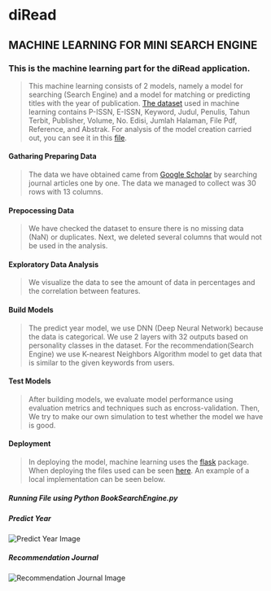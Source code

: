 # diRead
## MACHINE LEARNING FOR MINI SEARCH ENGINE
### This is the machine learning part for the diRead application.

> This machine learning consists of 2 models, namely a model for searching (Search Engine) and a model for matching or predicting titles with the year of publication. [The dataset](https://github.com/ridatMaulana/diRead/blob/a8ce1bed0d791c5f6201f78b15a0d710e616965c/Buku.csv) used in machine learning contains P-ISSN, E-ISSN, Keyword, Judul, Penulis, Tahun Terbit, Publisher, Volume, No. Edisi, Jumlah Halaman, File Pdf, Reference, and Abstrak. For analysis of the model creation carried out, you can see it in this [file](https://github.com/ridatMaulana/diRead/blob/a8ce1bed0d791c5f6201f78b15a0d710e616965c/Books.ipynb).

#### Gatharing Preparing Data
>The data we have obtained came from [Google Scholar](https://scholar.google.com/) by searching journal articles one by one. The data we managed to collect was 30 rows with 13 columns.

#### Prepocessing Data
>We have checked the dataset to ensure there is no missing data (NaN) or duplicates. Next, we deleted several columns that would not be used in the analysis.

#### Exploratory Data Analysis
>We visualize the data to see the amount of data in percentages and the correlation between features.

#### Build Models
>The predict year model, we use DNN (Deep Neural Network) because the data is categorical. We use 2 layers with 32 outputs based on personality classes in the dataset. For the recommendation(Search Engine) we use K-nearest Neighbors Algorithm model to get data that is similar to the given keywords from users.

#### Test Models
>After building models, we evaluate model performance using evaluation metrics and techniques such as encross-validation. Then, We try to make our own simulation to test whether the model we have is good.

#### Deployment
>In deploying the model, machine learning uses the [flask](https://flask.palletsprojects.com/en/3.0.x/) package. When deploying the files used can be seen [here](https://github.com/ridatMaulana/diRead/blob/a8ce1bed0d791c5f6201f78b15a0d710e616965c/bookSearchEngine.py). An example of a local implementation can be seen below.

##### Running File using **Python BookSearchEngine.py**

##### Predict Year
![Predict Year Image](../model-recommendation/Predict.png)

##### Recommendation Journal
![Recommendation Journal Image](../model-recommendation/Recommendation.png)